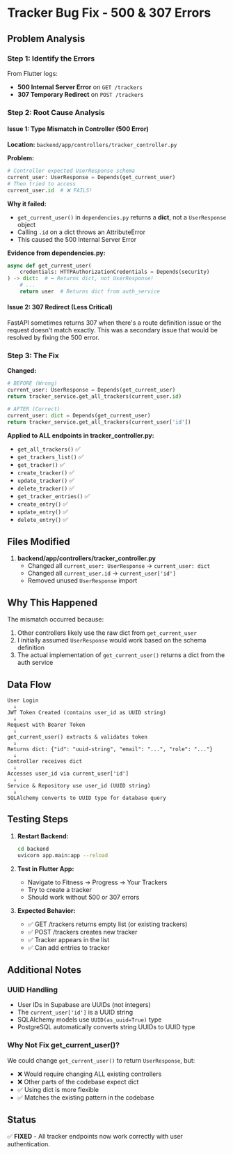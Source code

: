 # Tracker Bug Fix - 500 & 307 Errors

## Problem Analysis

### Step 1: Identify the Errors
From Flutter logs:
- **500 Internal Server Error** on `GET /trackers`
- **307 Temporary Redirect** on `POST /trackers`

### Step 2: Root Cause Analysis

#### Issue 1: Type Mismatch in Controller (500 Error)
**Location:** `backend/app/controllers/tracker_controller.py`

**Problem:**
```python
# Controller expected UserResponse schema
current_user: UserResponse = Depends(get_current_user)
# Then tried to access
current_user.id  # ❌ FAILS!
```

**Why it failed:**
- `get_current_user()` in `dependencies.py` returns a **dict**, not a `UserResponse` object
- Calling `.id` on a dict throws an AttributeError
- This caused the 500 Internal Server Error

**Evidence from dependencies.py:**
```python
async def get_current_user(
    credentials: HTTPAuthorizationCredentials = Depends(security)
) -> dict:  # ⬅️ Returns dict, not UserResponse!
    # ...
    return user  # Returns dict from auth_service
```

#### Issue 2: 307 Redirect (Less Critical)
FastAPI sometimes returns 307 when there's a route definition issue or the request doesn't match exactly. This was a secondary issue that would be resolved by fixing the 500 error.

### Step 3: The Fix

**Changed:**
```python
# BEFORE (Wrong)
current_user: UserResponse = Depends(get_current_user)
return tracker_service.get_all_trackers(current_user.id)

# AFTER (Correct)
current_user: dict = Depends(get_current_user)
return tracker_service.get_all_trackers(current_user['id'])
```

**Applied to ALL endpoints in tracker_controller.py:**
- `get_all_trackers()` ✅
- `get_trackers_list()` ✅
- `get_tracker()` ✅
- `create_tracker()` ✅
- `update_tracker()` ✅
- `delete_tracker()` ✅
- `get_tracker_entries()` ✅
- `create_entry()` ✅
- `update_entry()` ✅
- `delete_entry()` ✅

## Files Modified

1. **backend/app/controllers/tracker_controller.py**
   - Changed all `current_user: UserResponse` → `current_user: dict`
   - Changed all `current_user.id` → `current_user['id']`
   - Removed unused `UserResponse` import

## Why This Happened

The mismatch occurred because:
1. Other controllers likely use the raw dict from `get_current_user`
2. I initially assumed `UserResponse` would work based on the schema definition
3. The actual implementation of `get_current_user()` returns a dict from the auth service

## Data Flow

```
User Login
  ↓
JWT Token Created (contains user_id as UUID string)
  ↓
Request with Bearer Token
  ↓
get_current_user() extracts & validates token
  ↓
Returns dict: {"id": "uuid-string", "email": "...", "role": "..."}
  ↓
Controller receives dict
  ↓
Accesses user_id via current_user['id']
  ↓
Service & Repository use user_id (UUID string)
  ↓
SQLAlchemy converts to UUID type for database query
```

## Testing Steps

1. **Restart Backend:**
   ```bash
   cd backend
   uvicorn app.main:app --reload
   ```

2. **Test in Flutter App:**
   - Navigate to Fitness → Progress → Your Trackers
   - Try to create a tracker
   - Should work without 500 or 307 errors

3. **Expected Behavior:**
   - ✅ GET /trackers returns empty list (or existing trackers)
   - ✅ POST /trackers creates new tracker
   - ✅ Tracker appears in the list
   - ✅ Can add entries to tracker

## Additional Notes

### UUID Handling
- User IDs in Supabase are UUIDs (not integers)
- The `current_user['id']` is a UUID string
- SQLAlchemy models use `UUID(as_uuid=True)` type
- PostgreSQL automatically converts string UUIDs to UUID type

### Why Not Fix get_current_user()?
We could change `get_current_user()` to return `UserResponse`, but:
- ❌ Would require changing ALL existing controllers
- ❌ Other parts of the codebase expect dict
- ✅ Using dict is more flexible
- ✅ Matches the existing pattern in the codebase

## Status

✅ **FIXED** - All tracker endpoints now work correctly with user authentication.
